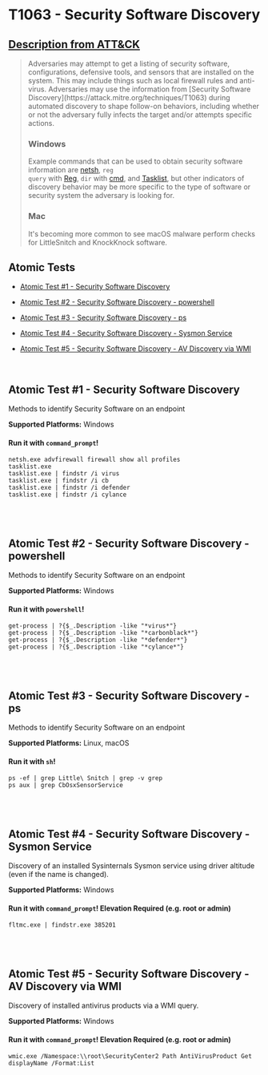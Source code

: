# T1063 - Security Software Discovery
## [Description from ATT&CK](https://attack.mitre.org/wiki/Technique/T1063)
<blockquote>Adversaries may attempt to get a listing of security software, configurations, defensive tools, and sensors that are installed on the system. This may include things such as local firewall rules and anti-virus. Adversaries may use the information from [Security Software Discovery](https://attack.mitre.org/techniques/T1063) during automated discovery to shape follow-on behaviors, including whether or not the adversary fully infects the target and/or attempts specific actions.


### Windows

Example commands that can be used to obtain security software information are [netsh](https://attack.mitre.org/software/S0108), <code>reg query</code> with [Reg](https://attack.mitre.org/software/S0075), <code>dir</code> with [cmd](https://attack.mitre.org/software/S0106), and [Tasklist](https://attack.mitre.org/software/S0057), but other indicators of discovery behavior may be more specific to the type of software or security system the adversary is looking for.

### Mac

It's becoming more common to see macOS malware perform checks for LittleSnitch and KnockKnock software.</blockquote>

## Atomic Tests

- [Atomic Test #1 - Security Software Discovery](#atomic-test-1---security-software-discovery)

- [Atomic Test #2 - Security Software Discovery - powershell](#atomic-test-2---security-software-discovery---powershell)

- [Atomic Test #3 - Security Software Discovery - ps](#atomic-test-3---security-software-discovery---ps)

- [Atomic Test #4 - Security Software Discovery - Sysmon Service](#atomic-test-4---security-software-discovery---sysmon-service)

- [Atomic Test #5 - Security Software Discovery - AV Discovery via WMI](#atomic-test-5---security-software-discovery---av-discovery-via-wmi)


<br/>

## Atomic Test #1 - Security Software Discovery
Methods to identify Security Software on an endpoint

**Supported Platforms:** Windows



#### Run it with `command_prompt`! 
```
netsh.exe advfirewall firewall show all profiles
tasklist.exe
tasklist.exe | findstr /i virus
tasklist.exe | findstr /i cb
tasklist.exe | findstr /i defender
tasklist.exe | findstr /i cylance
```



<br/>
<br/>

## Atomic Test #2 - Security Software Discovery - powershell
Methods to identify Security Software on an endpoint

**Supported Platforms:** Windows



#### Run it with `powershell`! 
```
get-process | ?{$_.Description -like "*virus*"}
get-process | ?{$_.Description -like "*carbonblack*"}
get-process | ?{$_.Description -like "*defender*"}
get-process | ?{$_.Description -like "*cylance*"}
```



<br/>
<br/>

## Atomic Test #3 - Security Software Discovery - ps
Methods to identify Security Software on an endpoint

**Supported Platforms:** Linux, macOS



#### Run it with `sh`! 
```
ps -ef | grep Little\ Snitch | grep -v grep
ps aux | grep CbOsxSensorService
```



<br/>
<br/>

## Atomic Test #4 - Security Software Discovery - Sysmon Service
Discovery of an installed Sysinternals Sysmon service using driver altitude (even if the name is changed).

**Supported Platforms:** Windows



#### Run it with `command_prompt`!  Elevation Required (e.g. root or admin) 
```
fltmc.exe | findstr.exe 385201
```



<br/>
<br/>

## Atomic Test #5 - Security Software Discovery - AV Discovery via WMI
Discovery of installed antivirus products via a WMI query.

**Supported Platforms:** Windows


#### Run it with `command_prompt`!  Elevation Required (e.g. root or admin) 
```
wmic.exe /Namespace:\\root\SecurityCenter2 Path AntiVirusProduct Get displayName /Format:List
```



<br/>
